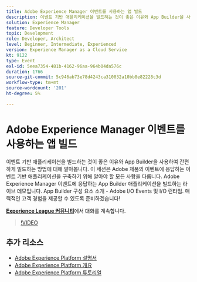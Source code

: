 ```yaml
---
title: Adobe Experience Manager 이벤트를 사용하는 앱 빌드
description: 이벤트 기반 애플리케이션을 빌드하는 것이 좋은 이유와 App Builder을 사용하여 간편하게 빌드하는 방법에 대해 알아봅니다. 이 세션에서는 Adobe 제품의 이벤트에 응답하는 이벤트 기반 애플리케이션을 구축하기 위해 알아야 할 모든 사항을 다룹니다. Adobe Experience Manager 이벤트에 응답하는 App Builder 애플리케이션을 빌드하는 라이브 데모입니다. App Builder 구성 요소 소개 - Adobe I/O Events 및 I/O 런타임. 매력적인 고객 경험을 제공할 수 있도록 준비하겠습니다!
solution: Experience Manager
feature: Developer Tools
topic: Development
role: Developer, Architect
level: Beginner, Intermediate, Experienced
version: Experience Manager as a Cloud Service
kt: 9122
type: Event
exl-id: 5eea7354-481b-4162-96aa-964b04da576c
duration: 1766
source-git-commit: 5c946ab73e78d4243ca310032a10bb8e82228c3d
workflow-type: tm+mt
source-wordcount: '201'
ht-degree: 5%

---
```


# Adobe Experience Manager 이벤트를 사용하는 앱 빌드

이벤트 기반 애플리케이션을 빌드하는 것이 좋은 이유와 App Builder을 사용하여 간편하게 빌드하는 방법에 대해 알아봅니다. 이 세션은 Adobe 제품의 이벤트에 응답하는 이벤트 기반 애플리케이션을 구축하기 위해 알아야 할 모든 사항을 다룹니다. Adobe Experience Manager 이벤트에 응답하는 App Builder 애플리케이션을 빌드하는 라이브 데모입니다. App Builder 구성 요소 소개 - Adobe I/O Events 및 I/O 런타임. 매력적인 고객 경험을 제공할 수 있도록 준비하겠습니다!

**[Experience League 커뮤니티](https://adobe.ly/3ipjs8p)**&#x200B;에서 대화를 계속합니다.

>[!VIDEO](https://video.tv.adobe.com/v/337566/?quality=12&learn=on&hidetitle=true)

## 추가 리소스

- [Adobe Experience Platform 설명서](https://experienceleague.adobe.com/docs/experience-platform.html)
- [Adobe Experience Platform 개요](https://experienceleague.adobe.com/docs/experience-platform/landing/home.html?lang=ko)
- [Adobe Experience Platform 튜토리얼](https://experienceleague.adobe.com/docs/platform-learn/tutorials/overview.html?lang=en)
